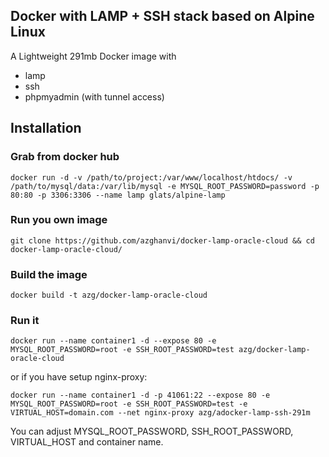 ## Docker with LAMP + SSH stack based on Alpine Linux

A Lightweight 291mb Docker image with 
- lamp
- ssh
- phpmyadmin (with tunnel access)

## Installation
### Grab from docker hub
```
docker run -d -v /path/to/project:/var/www/localhost/htdocs/ -v /path/to/mysql/data:/var/lib/mysql -e MYSQL_ROOT_PASSWORD=password -p 80:80 -p 3306:3306 --name lamp glats/alpine-lamp

```

### Run you own image

```
git clone https://github.com/azghanvi/docker-lamp-oracle-cloud && cd docker-lamp-oracle-cloud/
```

### Build the image
```
docker build -t azg/docker-lamp-oracle-cloud
```

### Run it

```
docker run --name container1 -d --expose 80 -e MYSQL_ROOT_PASSWORD=root -e SSH_ROOT_PASSWORD=test azg/docker-lamp-oracle-cloud
```

or if you have setup nginx-proxy:

```
docker run --name container1 -d -p 41061:22 --expose 80 -e MYSQL_ROOT_PASSWORD=root -e SSH_ROOT_PASSWORD=test -e VIRTUAL_HOST=domain.com --net nginx-proxy azg/adocker-lamp-ssh-291m
```
You can adjust MYSQL_ROOT_PASSWORD, SSH_ROOT_PASSWORD, VIRTUAL_HOST and container name.
